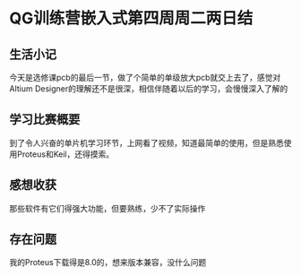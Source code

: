 # QG训练营嵌入式第四周周二两日结

## 生活小记

今天是选修课pcb的最后一节，做了个简单的单级放大pcb就交上去了，感觉对Altium Designer的理解还不是很深，相信伴随着以后的学习，会慢慢深入了解的

## 学习比赛概要

到了令人兴奋的单片机学习环节，上网看了视频，知道最简单的使用，但是熟悉使用Proteus和Keil，还得摸索。

## 感想收获

那些软件有它们得强大功能，但要熟练，少不了实际操作

## 存在问题

我的Proteus下载得是8.0的，想来版本兼容，没什么问题